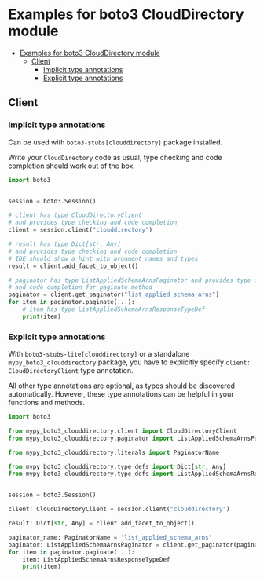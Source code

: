 <a id="examples-for-boto3-clouddirectory-module"></a>

# Examples for boto3 CloudDirectory module

- [Examples for boto3 CloudDirectory module](#examples-for-boto3-clouddirectory-module)
  - [Client](#client)
    - [Implicit type annotations](#implicit-type-annotations)
    - [Explicit type annotations](#explicit-type-annotations)

<a id="client"></a>

## Client

<a id="implicit-type-annotations"></a>

### Implicit type annotations

Can be used with `boto3-stubs[clouddirectory]` package installed.

Write your `CloudDirectory` code as usual, type checking and code completion
should work out of the box.

```python
import boto3


session = boto3.Session()

# client has type CloudDirectoryClient
# and provides type checking and code completion
client = session.client("clouddirectory")

# result has type Dict[str, Any]
# and provides type checking and code completion
# IDE should show a hint with argument names and types
result = client.add_facet_to_object()

# paginator has type ListAppliedSchemaArnsPaginator and provides type checking
# and code completion for paginate method
paginator = client.get_paginator("list_applied_schema_arns")
for item in paginator.paginate(...):
    # item has type ListAppliedSchemaArnsResponseTypeDef
    print(item)
```

<a id="explicit-type-annotations"></a>

### Explicit type annotations

With `boto3-stubs-lite[clouddirectory]` or a standalone
`mypy_boto3_clouddirectory` package, you have to explicitly specify
`client: CloudDirectoryClient` type annotation.

All other type annotations are optional, as types should be discovered
automatically. However, these type annotations can be helpful in your functions
and methods.

```python
import boto3

from mypy_boto3_clouddirectory.client import CloudDirectoryClient
from mypy_boto3_clouddirectory.paginator import ListAppliedSchemaArnsPaginator

from mypy_boto3_clouddirectory.literals import PaginatorName

from mypy_boto3_clouddirectory.type_defs import Dict[str, Any]
from mypy_boto3_clouddirectory.type_defs import ListAppliedSchemaArnsResponseTypeDef


session = boto3.Session()

client: CloudDirectoryClient = session.client("clouddirectory")

result: Dict[str, Any] = client.add_facet_to_object()

paginator_name: PaginatorName = "list_applied_schema_arns"
paginator: ListAppliedSchemaArnsPaginator = client.get_paginator(paginator_name)
for item in paginator.paginate(...):
    item: ListAppliedSchemaArnsResponseTypeDef
    print(item)
```
